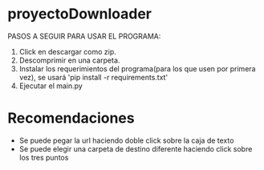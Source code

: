 # proyectoDownloader

PASOS A SEGUIR PARA USAR EL PROGRAMA:

1. Click en descargar como zip.
2. Descomprimir en una carpeta.
3. Instalar los requerimientos del programa(para los que usen por primera vez), se usará 'pip install -r requirements.txt'
4. Ejecutar el main.py
# Recomendaciones
- Se puede pegar la url haciendo doble click sobre la caja de texto
- Se puede elegir una carpeta de destino diferente haciendo click sobre los tres puntos

